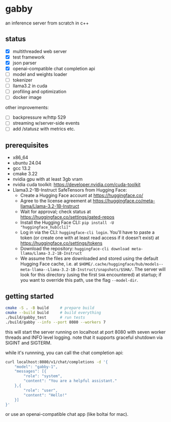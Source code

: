 # gabby

an inference server from scratch in c++

## status

- [x] multithreaded web server
- [x] test framework
- [x] json parser
- [x] openai-compatible chat completion api
- [ ] model and weights loader
- [ ] tokenizer
- [ ] llama3.2 in cuda
- [ ] profiling and optimization
- [ ] docker image

other improvements:

- [ ] backpressure w/http 529
- [ ] streaming w/server-side events
- [ ] add /statusz with metrics etc.

## prerequisites

- x86_64
- ubuntu 24.04
- gcc 13.2
- cmake 3.22
- nvidia gpu with at least 3gb vram
- nvidia cuda toolkit: https://developer.nvidia.com/cuda-toolkit
- Llama3.2-1B-Instruct SafeTensors from Hugging Face:
    + Create a Hugging Face account at https://huggingface.co/
    + Agree to the license agreement at https://huggingface.co/meta-llama/Llama-3.2-1B-Instruct
    + Wait for approval; check status at https://huggingface.co/settings/gated-repos
    + Install the Hugging Face CLI: `pip install -U "huggingface_hub[cli]"`
    + Log in via the CLI: `huggingface-cli login`. You'll have to paste a token (or create one with at least read access if it doesn't exist) at https://huggingface.co/settings/tokens
    + Download the repository: `huggingface-cli download meta-llama/Llama-3.2-1B-Instruct`
    + We assume the files are downloaded and stored using the default Hugging Face cache, i.e. at `$HOME/.cache/huggingface/hub/models--meta-llama--Llama-3.2-1B-Instruct/snapshots/$SHA/`. The server will look for this directory (using the first `SHA` encountered) at startup; if you want to override this path, use the flag `--model-dir`.

## getting started

```bash
cmake -S . -B build     # prepare build
cmake --build build     # build everything
./build/gabby_test      # run tests
./build/gabby --info --port 8080 --workers 7
```

this will start the server running on localhost at port 8080 with
seven worker threads and INFO level logging. note that it supports
graceful shutdown via SIGINT and SIGTERM.

while it's runnning, you can call the chat completion api:

```bash
curl localhost:8080/v1/chat/completions -d '{
    "model": "gabby-1",
    "messages": [{
        "role": "system",
        "content": "You are a helpful assistant."
    },{
        "role": "user",
        "content": "Hello!"
    }]
}'
```

or use an openai-compatible chat app (like boltai for mac).
